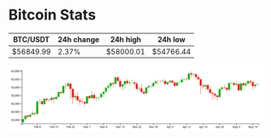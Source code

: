 # Bitcoin Stats

BTC/USDT|24h change|24h high|24h low|
|---|---|---|---|
|$56849.99|2.37%|$58000.01|$54766.44|

<img src="./chart.svg">
